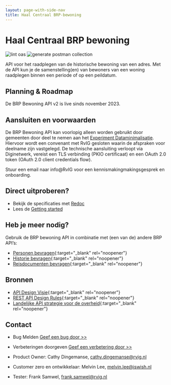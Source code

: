 ```yaml
---
layout: page-with-side-nav
title: Haal Centraal BRP-bewoning
---
```

# Haal Centraal BRP bewoning

![lint oas](https://github.com/BRP-API/Haal-Centraal-BRP-Bewoning/workflows/lint-oas/badge.svg)
![generate postman collection](https://github.com/BRP-API/Haal-Centraal-BRP-Bewoning/workflows/generate-postman-collection/badge.svg)

API voor het raadplegen van de historische bewoning van een adres. Met de API kun je de samenstelling(en) van bewoners van een woning raadplegen binnen een periode of op een peildatum.

## Planning & Roadmap
De BRP Bewoning API v2 is live sinds november 2023. 

## Aansluiten en voorwaarden
De BRP Bewoning API kan voorlopig alleen worden gebruikt door gemeenten door deel te nemen aan het [Experiment Dataminimalisatie](https://www.rijksoverheid.nl/documenten/besluiten/2023/08/28/experimentbesluit-brp-dataminimalisatie-amvb-nvt-versie-voorhang). Hiervoor wordt een convenant met RvIG gesloten waarin de afspraken voor deelname zijn vastgelegd. De technische aansluiting verloopt via Diginetwerk, vereist een TLS verbinding (PKIO certificaat) en een OAuth 2.0 token (OAuth 2.0 client credentials flow).

Stuur een email naar info@RvIG voor een kennismakingmakingsgesprek en onboarding.

## Direct uitproberen?
* Bekijk de specificaties met [Redoc](https://brp-api.github.io/Haal-Centraal-BRP-bewoning/v2/redoc)
* Lees de [Getting started](https://brp-api.github.io/Haal-Centraal-BRP-bewoning/v2/getting-started)
  
## Heb je meer nodig? 
Gebruik de BRP bewoning API in combinatie met (een van de) andere BRP API’s:

* [Personen bevragen](https://BRP-API.github.io/Haal-Centraal-BRP-bevragen){:target="_blank" rel="noopener"}
* [Historie bevragen](https://BRP-API.github.io/Haal-Centraal-BRP-historie-bevragen){:target="_blank" rel="noopener"}
* [Reisdocumenten bevragen](https://BRP-API.github.io/Haal-Centraal-Reisdocumenten-bevragen){:target="_blank" rel="noopener"}

## Bronnen

* [API Design Visie](https://github.com/Geonovum/KP-APIs/blob/master/overleggen/Werkgroep%20API%20design%20visie/API%20Design%20Visie.md){:target="_blank" rel="noopener"}
* [REST API Design Rules](https://docs.geostandaarden.nl/api/API-Designrules/){:target="_blank" rel="noopener"}
* [Landelijke API strategie voor de overheid](https://geonovum.github.io/KP-APIs/){:target="_blank" rel="noopener"}

## Contact

* Bug Melden
  [Geef een bug door >>](https://github.com/BRP-API/Haal-Centraal-BRP-bewoning/issues/new?assignees=&labels=bug&template=bug_report.md&title=)
* Verbeteringen doorgeven
  [Geef een verbetering door >>](https://github.com/BRP-API/Haal-Centraal-BRP-bewoning/issues/new?assignees=&labels=enhancement&template=enhancement.md&title=)

* Product Owner: Cathy Dingemanse, [cathy.dingemanse@rvig.nl](mailto:cathy.dingemanse@rvig.nl)
* Customer zero en ontwikkelaar: Melvin Lee, [melvin.lee@iswish.nl](mailto:melvin.lee@rvig.nl)
* Tester: Frank Samwel, [frank.samwel@rvig.nl](mailto:frank.samwel@rvig.nl)


